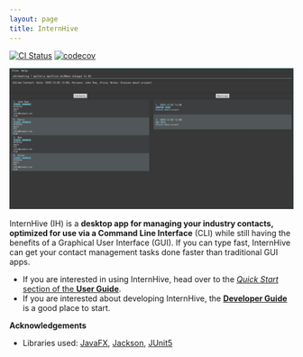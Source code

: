```yaml
---
layout: page
title: InternHive
---
```


[![CI Status](https://github.com/se-edu/addressbook-level3/workflows/Java%20CI/badge.svg)](https://github.com/se-edu/addressbook-level3/actions)
[![codecov](https://codecov.io/gh/se-edu/addressbook-level3/branch/master/graph/badge.svg)](https://codecov.io/gh/se-edu/addressbook-level3)

![Ui](images/Ui.png)

InternHive (IH) is a **desktop app for managing your industry contacts, optimized for use via a Command Line Interface** (CLI) while still having the benefits of a Graphical User Interface (GUI). If you can type fast, InternHive can get your contact management tasks done faster than traditional GUI apps.

* If you are interested in using InternHive, head over to the [_Quick Start_ section of the **User Guide**](UserGuide.html#quick-start).
* If you are interested about developing InternHive, the [**Developer Guide**](DeveloperGuide.html) is a good place to start.


**Acknowledgements**

* Libraries used: [JavaFX](https://openjfx.io/), [Jackson](https://github.com/FasterXML/jackson), [JUnit5](https://github.com/junit-team/junit5)
